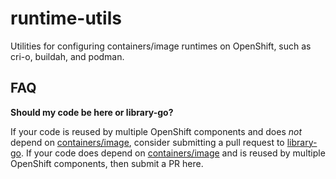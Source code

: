 # runtime-utils

Utilities for configuring containers/image runtimes on OpenShift, such as cri-o,
buildah, and podman.

## FAQ

**Should my code be here or library-go?**

If your code is reused by multiple OpenShift components and does _not_ depend on
[containers/image](https://github.com/containers/image), consider submitting a
pull request to [library-go](https://github.com/uccps-samples/library-go).
If your code does depend on [containers/image](https://github.com/containers/image)
and is reused by multiple OpenShift components, then submit a PR here.
